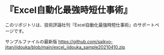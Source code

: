 # 『Excel自動化最強時短仕事術』
このリポジトリは、技術評論社刊『Excel自動化最強時短仕事術』のサポートページです。


サンプルファイルの最新版
https://github.com/saikyo-jitan/jidouka/blob/main/excel_jidouka_sample20210410.zip
